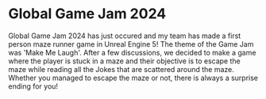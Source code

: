 # Global Game Jam 2024
 Global Game Jam 2024 has just occured and my team has made a first person maze runner game in Unreal Engine 5! The theme of the Game Jam was 'Make Me Laugh'. After a few discussions, we decided to make a game where the player is stuck in a maze and their objective is to escape the maze while reading all the Jokes that are scattered around the maze. Whether you managed to escape the maze or not, there is always a surprise ending for you!

